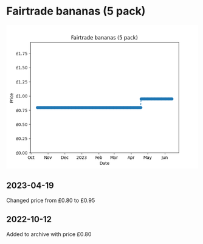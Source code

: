 # Fairtrade bananas (5 pack)
![](charts/product-44855011.png)
## 2023-04-19
Changed price from £0.80 to £0.95
## 2022-10-12
Added to archive with price £0.80